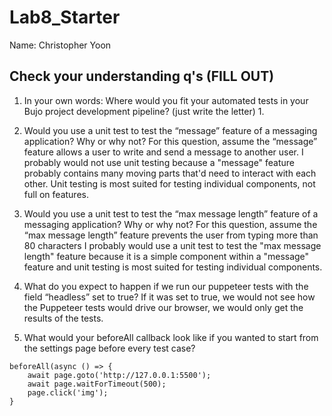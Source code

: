 # Lab8_Starter
Name: Christopher Yoon
## Check your understanding q's (FILL OUT)
1. In your own words: Where would you fit your automated tests in your Bujo project development pipeline? (just write the letter)
   1. 

2. Would you use a unit test to test the “message” feature of a messaging application? Why or why not? For this question, assume the “message” feature allows a user to write and send a message to another user.
    I probably would not use unit testing because a "message" feature probably contains many moving parts that'd need to interact with each other. Unit testing is most suited for testing individual components, not full on features. 

3. Would you use a unit test to test the “max message length” feature of a messaging application? Why or why not? For this question, assume the “max message length” feature prevents the user from typing more than 80 characters
    I probably would use a unit test to test the "max message length" feature because it is a simple component within a "message" feature and unit testing is most suited for testing individual components. 

4. What do you expect to happen if we run our puppeteer tests with the field “headless” set to true?
    If it was set to true, we would not see how the Puppeteer tests would drive our browser, we would only get the results of the tests. 

5. What would your beforeAll callback look like if you wanted to start from the settings page before every test case?
```    
beforeAll(async () => {
    await page.goto('http://127.0.0.1:5500');
    await page.waitForTimeout(500);
    page.click('img');
}
```


